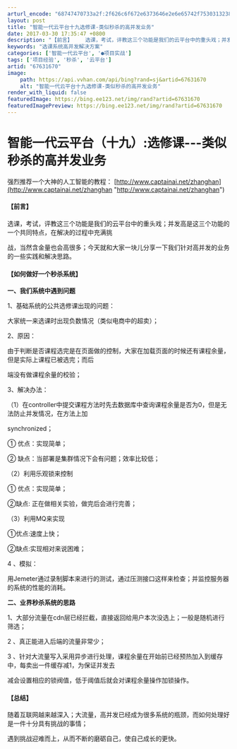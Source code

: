 ```yaml
---
arturl_encode: "68747470733a2f:2f626c6f672e6373646e2e6e65742f75303132383239313234:2f61727469636c652f64657461696c732f3637363331363730"
layout: post
title: "智能一代云平台十九选修课-类似秒杀的高并发业务"
date: 2017-03-30 17:35:47 +0800
description: "【前言】    选课，考试，评教这三个功能是我们的云平台中的重头戏；并发高是这三个功能的一个共同特点"
keywords: "选课系统高并发解决方案"
categories: ['智能一代云平台', '●项目实战']
tags: ['项目经验', '秒杀', '云平台']
artid: "67631670"
image:
    path: https://api.vvhan.com/api/bing?rand=sj&artid=67631670
    alt: "智能一代云平台十九选修课-类似秒杀的高并发业务"
render_with_liquid: false
featuredImage: https://bing.ee123.net/img/rand?artid=67631670
featuredImagePreview: https://bing.ee123.net/img/rand?artid=67631670
---
```


# 智能一代云平台（十九）:选修课---类似秒杀的高并发业务

强烈推荐一个大神的人工智能的教程：
[http://www.captainai.net/zhanghan](http://www.captainai.net/zhanghan "http://www.captainai.net/zhanghan")

#### 【前言】

选课，考试，评教这三个功能是我们的云平台中的重头戏；并发高是这三个功能的一个共同特点，在解决的过程中充满挑

战，当然含金量也会高很多；今天就和大家一块儿分享一下我们针对高并发的业务的一些实践和解决思路。

#### 【如何做好一个秒杀系统】

**一、我们系统中遇到问题**

1、基础系统的公共选修课出现的问题：

大家统一来选课时出现负数情况（类似电商中的超卖）；

2、原因：

由于判断是否课程选完是在页面做的控制，大家在加载页面的时候还有课程余量，但是实际上课程已被选完；而后

端没有做课程余量的校验；

3、解决办法：

（1）在controller中提交课程方法时先去数据库中查询课程余量是否为0，但是无法防止并发情况，在方法上加

synchronized；

①
优点：实现简单；

②
缺点：当部署是集群情况下会有问题；效率比较低；

（2）利用乐观锁来控制

①
优点：实现简单；

②缺点: 正在做相关实验，做完后会进行完善；

（3）利用MQ来实现

①优点:速度上快；

②缺点:实现相对来说困难；

4
、模拟：

用Jemeter通过录制脚本来进行的测试，通过压测接口这样来检查；并监控服务器的系统的性能的消耗。

**二、业界秒杀系统的思路**

1、大部分流量在cdn层已经拦截，直接返回给用户本次没选上；一般是随机进行筛选；

2
、真正能进入后端的流量非常少；

3
、针对大流量写入采用异步进行处理，课程余量在开始前已经预热加入到缓存中，每卖出一件缓存减1，为保证并发去

减会设置相应的锁阀值，低于阈值后就会对课程余量操作加锁操作。

#### 【总结】

随着互联网越来越深入；大流量，高并发已经成为很多系统的瓶颈，而如何处理好是一件十分具有挑战的事情；

遇到挑战迎难而上，从而不断的磨砺自己，使自己成长的更快。